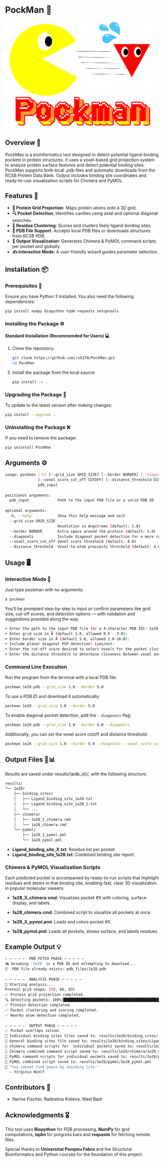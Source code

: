 # PockMan 🔎

![Logo](img/logo.jpeg)

## Overview 🎯

PockMan is a bioinformatics tool designed to detect potential ligand-binding pockets in protein structures. It uses a voxel-based grid projection system to analyze protein surface features and detect potential binding sites. PockMan supports both local .pdb files and automatic downloads from the RCSB Protein Data Bank. Output includes binding site coordinates and ready-to-use visualization scripts for Chimera and PyMOL.

## Features 🔬

- **🧊 Protein Grid Projection**: Maps protein atoms onto a 3D grid.
- **🔍 Pocket Detection**: Identifies cavities using axial and optional diagonal searches.
- **🧠 Residue Clustering**: Scores and clusters likely ligand-binding sites.
- **📂 PDB File Support**: Accepts local PDB files or downloads structures from RCSB PDB.
- **🎨 Output Visualization**: Generates Chimera & PyMOL command scripts per pocket and globally.
- **✍️ Interactive Mode**: A user-friendly wizard guides parameter selection.

## Installation 📦

### Prerequisites 🐍

Ensure you have Python 3 installed. You also need the following dependencies:

```bash
pip install numpy biopython tqdm requests setuptools
```

### Installing the Package ⚙️

#### **Standard Installation (Recommended for Users) 💻**
1. Clone the repository:
   ```bash
   git clone https://github.com/rsk170/PockMan.git
   cd PockMan
   ```
2. Install the package from the local source:
   ```bash
   pip install -e .
   ```

### Upgrading the Package 🔄

To update to the latest version after making changes:
```bash
pip install --upgrade .
```

### Uninstalling the Package ❌

If you need to remove the package:
```bash
pip uninstall PockMan
```

## Arguments ⚙️
```bash
usage: pockman [-h] [--grid_size GRID_SIZE] [--border BORDER] [--diagonals]
               [--voxel_score_cut_off CUTOFF] [--distance_threshold DIST]
               pdb_input

positional arguments:
  pdb_input             Path to the input PDB file or a valid PDB ID

optional arguments:
  -h, --help            Show this help message and exit
  --grid_size GRID_SIZE
                        Resolution in Angstroms (default: 1.0)
  --border BORDER       Extra space around the protein (default: 5.0)
  --diagonals           Include diagonal pocket detection for a more comprehensive search.
  --voxel_score_cut_off Voxel score threshold (default: 4.0)
  --distance_threshold  Voxel-to-atom proximity threshold (default: 4.0 Å)
```

## Usage 🖥️

### Interactive Mode 📝
Just type pockman with no arguments:

```bash
$ pockman
```

You'll be prompted step-by-step to input or confirm parameters like grid size, cut-off scores, and detection options — with validation and suggestions provided along the way.
```bash
➤ Enter the path to the input PDB file (or a 4‑character PDB ID): 1e28
➤ Enter grid size in Å (default 1.0, allowed 0.5 - 3.0):
➤ Enter border size in Å (default 5.0, allowed 2.0-10.0):
➤ Include planar diagonal PSP detection? (yes/no):
➤ Enter the cut-off score desired to select voxels for the pocket clustering (default 4, allowed 1-6):
➤ Enter the distance threshold to determine closeness between voxel and atoms (default 4, allowed 3-8):
```

### Command Line Execution
Run the program from the terminal with a local PDB file:
```bash
pockman 1e28.pdb --grid_size 1.0 --border 5.0
```

To use a PDB ID and download it automatically:
```bash
pockman 1e28 --grid_size 1.0 --border 5.0
```

To enable diagonal pocket detection, add the `--diagonals` flag:
```bash
pockman 1e28.pdb --grid_size 1.0 --border 5.0 --diagonals
```

Additionally, you can set the voxel score cutoff and distance threshold:
```bash
pockman 1e28 --grid_size 1.0 --border 5.0 --diagonals --voxel_score_cut_off 4 --distance_threshold 4
```

## Output Files 📂📊
Results are saved under results/{pdb_id}/, with the following structure:

```bash
results/
└── 1a28/
    ├── binding_sites/
    │   ├── Ligand_binding_site_1a28.txt
    │   ├── Ligand_binding_site_1a28_1.txt
    │   └── ...
    ├── chimera/
    │   ├── 1a28_1_chimera.cmd
    │   └── 1a28_chimera.cmd
    └── pymol/
        ├── 1a28_1_pymol.pml
        └── 1a28_pymol.pml
```

- **Ligand_binding_site_X.txt**: Residue list per pocket.
- **Ligand_binding_site_1a28.txt**: Combined binding site report.

### Chimera & PyMOL Visualization Scripts

Each predicted pocket is accompanied by ready-to-run scripts that highlight residues and atoms in that binding site, enabling fast, clear 3D visualization in popular molecular viewers:

- **1a28_X_chimera.cmd**: Visualizes pocket #X with coloring, surface display, and labels.
- **1a28_chimera.cmd**: Combined script to visualize all pockets at once.

- **1a28_X_pymol.pml**: Loads and colors pocket #X.
- **1a28_pymol.pml**:  Loads all pockets, shows surface, and labels residues.

## Example Output 💡
```bash
— — — — —  PDB FETCH PHASE — — — — —
📥 Assuming '1e28' is a PDB ID and attempting to download...
🗄  PDB file already exists: pdb_files/1e28.pdb

— — — — —  ANALYSIS PHASE — — — — —
🔬 Starting analysis...
Protein grid shape: (72, 66, 83)
✅ Protein grid projection completed.
🔍 Detecting pockets: 100%|█████████████████████████████████████████████████████████████████████| 394416/394416 [00:43<00:00, 9076.69it/s]
✅ Protein detection completed.
✅ Pocket clustering and scoring completed.
✅ Nearby atom detection completed.

— — — — —  OUTPUT PHASE — — — — —
✅ Pocket overlaps solved.
📂 Individual binding sites files saved to: results/1e28/binding_sites/
📄 General binding sites file saved to: results/1e28/binding_sites/Ligand_binding_site_1e28.txt
📂 Chimera command scripts for  individual pockets saved to: results/1e28/chimera/
📄 Chimera combined command script saved to: results/1e28/chimera/1e28_chimera.cmd
📂 PyMOL command scripts for individual pockets saved to: results/1e28/pymol/
📄 PyMOL combined script saved to: results/1e28/pymol/1e28_pymol.pml
💬 "You cannot find peace by avoiding life."
  — Virginia Woolf
```

## Contributors 👥
- Narine Fischer, Radostina Kisleva, Wael Badr

## Acknowledgments 🎖️
This tool uses **Biopython** for PDB processing, **NumPy** for grid computations, **tqdm** for progress bars
and **requests** for fetching remote files.

Special thanks to **Universitat Pompeu Fabra** and the Structural Bioinformatics and Python courses for the foundation of this project.